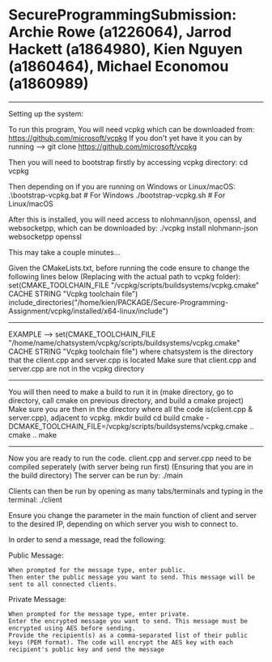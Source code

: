 # SecureProgrammingSubmission: Archie Rowe (a1226064), Jarrod Hackett (a1864980), Kien Nguyen (a1860464), Michael Economou (a1860989)
__________________________________________________________________________________________________________________________________
Setting up the system:

To run this program, You will need vcpkg which can be downloaded from: https://github.com/microsoft/vcpkg 
If you don't yet have it you can by running --> git clone https://github.com/microsoft/vcpkg 

Then you will need to bootstrap firstly by accessing vcpkg directory: 
cd vcpkg

Then depending on if you are running on Windows or Linux/macOS:
.\bootstrap-vcpkg.bat # For Windows
./bootstrap-vcpkg.sh  # For Linux/macOS

After this is installed, you will need access to nlohmann/json, openssl, and websocketpp, which can be downloaded by:
./vcpkg install nlohmann-json websocketpp openssl

This may take a couple minutes...

Given the CMakeLists.txt, before running the code ensure to change the following lines below (Replacing <path-to-vcpkg> with the actual path to vcpkg folder):
set(CMAKE_TOOLCHAIN_FILE "<path-to-vcpkg>/vcpkg/scripts/buildsystems/vcpkg.cmake" CACHE STRING "Vcpkg toolchain file")
include_directories("/home/kien/PACKAGE/Secure-Programming-Assignment/vcpkg/installed/x64-linux/include")
_________________________________________________________________________________________________________________________________________________________
EXAMPLE -->  set(CMAKE_TOOLCHAIN_FILE "/home/name/chatsystem/vcpkg/scripts/buildsystems/vcpkg.cmake" CACHE STRING "Vcpkg toolchain file")
where chatsystem is the directory that the client.cpp and server.cpp is located
Make sure that client.cpp and server.cpp are not in the vcpkg directory
_________________________________________________________________________________________________________________________________________________________

You will then need to make a build to run it in (make directory, go to directory, call cmake on previous directory, and build a cmake project)
Make sure you are then in the directory where all the code is(client.cpp & server.cpp), adjacent to vcpkg.
mkdir build
cd build
cmake -DCMAKE_TOOLCHAIN_FILE=<path-to-vcpkg>/vcpkg/scripts/buildsystems/vcpkg.cmake ..
cmake ..
make

___________________________________________________________________________________________________________________________________________________
Now you are ready to run the code.
client.cpp and server.cpp need to be compiled seperately (with server being run first) (Ensuring that you are in the build directory)
The server can be run by: 
./main

Clients can then be run by opening as many tabs/terminals and typing in the terminal:
./client

Ensure you change the parameter in the main function of client and server to the desired IP, depending on which server you wish to connect to.


In order to send a message, read the following: 

Public Message:

    When prompted for the message type, enter public.
    Then enter the public message you want to send. This message will be sent to all connected clients.

Private Message:

    When prompted for the message type, enter private.
    Enter the encrypted message you want to send. This message must be encrypted using AES before sending.
    Provide the recipient(s) as a comma-separated list of their public keys (PEM format). The code will encrypt the AES key with each recipient's public key and send the message
